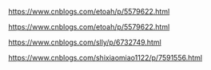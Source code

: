 https://www.cnblogs.com/etoah/p/5579622.html

https://www.cnblogs.com/etoah/p/5579622.html

https://www.cnblogs.com/slly/p/6732749.html

https://www.cnblogs.com/shixiaomiao1122/p/7591556.html



